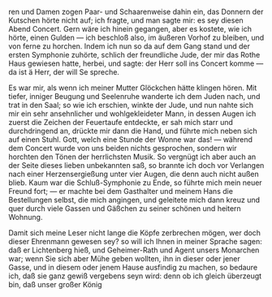 <a name="68"></a>

ren und Damen zogen Paar- und Schaarenweise dahin ein,
das Donnern der Kutschen hörte nicht auf; ich fragte, und
man sagte mir: es sey diesen Abend Concert. Gern wäre
ich hinein gegangen, aber es kostete, wie ich hörte, einen
Gulden — ich beschloß also, im äußeren Vorhof zu bleiben,
und von ferne zu horchen. Indem ich nun so da auf dem
Gang stand und der ersten Symphonie zuhörte, schlich der
freundliche Jude, der mir das Rothe Haus gewiesen hatte,
herbei, und sagte: der Herr soll ins Concert komme — da
ist ä Herr, der will Se spreche.

Es war mir, als wenn ich meiner Mutter Glöckchen hätte
klingen hören. Mit tiefer, inniger Beugung und Seelenruhe
wanderte ich dem Juden nach, und trat in den Saal; so
wie ich erschien, winkte der Jude, und nun nahte sich mir
ein sehr ansehnlicher und wohlgekleideter Mann, in dessen
Augen ich zuerst die Zeichen der Feuertaufe entdeckte, er sah
mich starr und durchdringend an, drückte mir dann die Hand,
und führte mich neben sich auf einen Stuhl. Gott, welch
eine Stunde der Wonne war das! — während dem Concert
wurde von uns beiden nichts gesprochen, sondern wir horchten 
den Tönen der herrlichsten Musik. So vergnügt ich aber
auch an der Seite dieses lieben unbekannten saß, so brannte
ich doch vor Verlangen nach einer Herzensergießung unter
vier Augen, die denn auch nicht außen blieb. Kaum war
die Schluß-Symphonie zu Ende, so führte mich mein neuer
Freund fort; — er machte bei dem Gasthalter und meinem Hans
die Bestellungen selbst, die mich angingen, und geleitete mich
dann kreuz und quer durch viele Gassen und Gäßchen zu seiner 
schönen und heitern Wohnung.

Damit sich meine Leser nicht lange die Köpfe zerbrechen
mögen, wer doch dieser Ehrenmann gewesen sey? so will ich
Ihnen in meiner Sprache sagen: daß er Lichtenberg hieß,
und Geheimer-Rath und Agent unsers Monarchen war; wenn
Sie sich aber Mühe geben wollten, ihn in dieser oder jener
Gasse, und in diesem oder jenem Hause ausfindig zu machen,
so bedaure ich, daß sie ganz gewiß vergebens seyn wird:
denn ob ich gleich überzeugt bin, daß unser großer König

